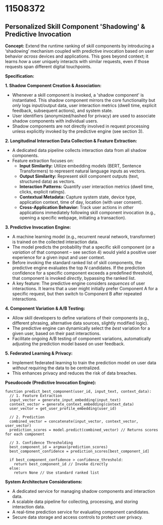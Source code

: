 # 11508372

## Personalized Skill Component 'Shadowing' & Predictive Invocation

**Concept:** Extend the runtime ranking of skill components by introducing a ‘shadowing’ mechanism coupled with predictive invocation based on user behavior *across* devices and applications. This goes beyond context; it learns *how* a user uniquely interacts with similar requests, even if those requests span different digital touchpoints.

**Specification:**

**1. Shadow Component Creation & Association:**

*   Whenever a skill component is invoked, a 'shadow component' is instantiated. This shadow component mirrors the core functionality but *only* logs input/output data, user interaction metrics (dwell time, explicit feedback, subsequent actions), and system state.
*   User identifiers (anonymized/hashed for privacy) are used to associate shadow components with individual users.
*   Shadow components are not directly involved in request processing unless explicitly invoked by the predictive engine (see section 3).

**2. Longitudinal Interaction Data Collection & Feature Extraction:**

*   A dedicated data pipeline collects interaction data from all shadow components.
*   Feature extraction focuses on:
    *   **Input Similarity:** Utilize embedding models (BERT, Sentence Transformers) to represent natural language inputs as vectors.
    *   **Output Similarity:**  Represent skill component outputs (text, structured data) as vectors.
    *   **Interaction Patterns:** Quantify user interaction metrics (dwell time, clicks, explicit ratings).
    *   **Contextual Metadata:** Capture system state, device type, application context, time of day, location (with user consent).
    *   **Cross-Application Behavior:** Track user actions in *other* applications immediately following skill component invocation (e.g., opening a specific webpage, initiating a transaction).

**3. Predictive Invocation Engine:**

*   A machine learning model (e.g., recurrent neural network, transformer) is trained on the collected interaction data.
*   The model predicts the probability that a specific skill component (or a *variation* of that component – see section 4) would yield a positive user experience for a given input and user context.
*   Before invoking the standard ranked list of skill components, the predictive engine evaluates the top *N* candidates. If the prediction confidence for a specific component exceeds a predefined threshold, that component is invoked *directly*, bypassing the ranked list.
*   A key feature:  The predictive engine considers *sequences* of user interactions.  It learns that a user might initially prefer Component A for a specific request, but then switch to Component B after repeated interactions.

**4. Component Variation & A/B Testing:**

*   Allow skill developers to define variations of their components (e.g., different phrasing, alternative data sources, slightly modified logic).
*   The predictive engine can dynamically select the *best* variation for a given user, based on their past interactions.
*   Facilitate ongoing A/B testing of component variations, automatically adjusting the prediction model based on user feedback.

**5. Federated Learning & Privacy:**

*   Implement federated learning to train the prediction model on user data *without* requiring the data to be centralized.
*   This enhances privacy and reduces the risk of data breaches.

**Pseudocode (Predictive Invocation Engine):**

```
function predict_best_component(user_id, input_text, context_data):
  // 1. Feature Extraction
  input_vector = generate_input_embedding(input_text)
  context_vector = generate_context_embedding(context_data)
  user_vector = get_user_profile_embedding(user_id)

  // 2. Prediction
  combined_vector = concatenate(input_vector, context_vector, user_vector)
  prediction_scores = model.predict(combined_vector) // Returns scores for each component

  // 3. Confidence Thresholding
  best_component_id = argmax(prediction_scores)
  best_component_confidence = prediction_scores[best_component_id]

  if best_component_confidence > confidence_threshold:
    return best_component_id // Invoke directly
  else:
    return None // Use standard ranked list

```

**System Architecture Considerations:**

*   A dedicated service for managing shadow components and interaction data.
*   A scalable data pipeline for collecting, processing, and storing interaction data.
*   A real-time prediction service for evaluating component candidates.
*   Secure data storage and access controls to protect user privacy.